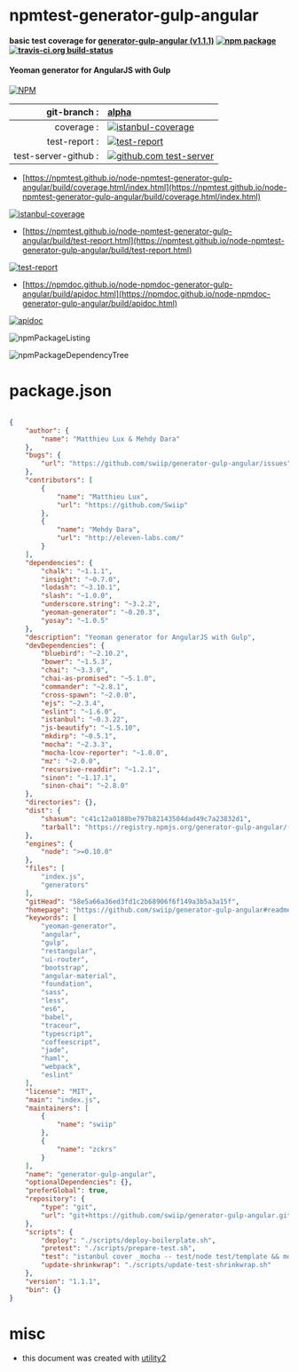 # npmtest-generator-gulp-angular

#### basic test coverage for  [generator-gulp-angular (v1.1.1)](https://github.com/swiip/generator-gulp-angular#readme)  [![npm package](https://img.shields.io/npm/v/npmtest-generator-gulp-angular.svg?style=flat-square)](https://www.npmjs.org/package/npmtest-generator-gulp-angular) [![travis-ci.org build-status](https://api.travis-ci.org/npmtest/node-npmtest-generator-gulp-angular.svg)](https://travis-ci.org/npmtest/node-npmtest-generator-gulp-angular)

#### Yeoman generator for AngularJS with Gulp

[![NPM](https://nodei.co/npm/generator-gulp-angular.png?downloads=true&downloadRank=true&stars=true)](https://www.npmjs.com/package/generator-gulp-angular)

| git-branch : | [alpha](https://github.com/npmtest/node-npmtest-generator-gulp-angular/tree/alpha)|
|--:|:--|
| coverage : | [![istanbul-coverage](https://npmtest.github.io/node-npmtest-generator-gulp-angular/build/coverage.badge.svg)](https://npmtest.github.io/node-npmtest-generator-gulp-angular/build/coverage.html/index.html)|
| test-report : | [![test-report](https://npmtest.github.io/node-npmtest-generator-gulp-angular/build/test-report.badge.svg)](https://npmtest.github.io/node-npmtest-generator-gulp-angular/build/test-report.html)|
| test-server-github : | [![github.com test-server](https://npmtest.github.io/node-npmtest-generator-gulp-angular/GitHub-Mark-32px.png)](https://npmtest.github.io/node-npmtest-generator-gulp-angular/build/app/index.html) | | build-artifacts : | [![build-artifacts](https://npmtest.github.io/node-npmtest-generator-gulp-angular/glyphicons_144_folder_open.png)](https://github.com/npmtest/node-npmtest-generator-gulp-angular/tree/gh-pages/build)|

- [https://npmtest.github.io/node-npmtest-generator-gulp-angular/build/coverage.html/index.html](https://npmtest.github.io/node-npmtest-generator-gulp-angular/build/coverage.html/index.html)

[![istanbul-coverage](https://npmtest.github.io/node-npmtest-generator-gulp-angular/build/screenCapture.buildCi.browser.%252Ftmp%252Fbuild%252Fcoverage.lib.html.png)](https://npmtest.github.io/node-npmtest-generator-gulp-angular/build/coverage.html/index.html)

- [https://npmtest.github.io/node-npmtest-generator-gulp-angular/build/test-report.html](https://npmtest.github.io/node-npmtest-generator-gulp-angular/build/test-report.html)

[![test-report](https://npmtest.github.io/node-npmtest-generator-gulp-angular/build/screenCapture.buildCi.browser.%252Ftmp%252Fbuild%252Ftest-report.html.png)](https://npmtest.github.io/node-npmtest-generator-gulp-angular/build/test-report.html)

- [https://npmdoc.github.io/node-npmdoc-generator-gulp-angular/build/apidoc.html](https://npmdoc.github.io/node-npmdoc-generator-gulp-angular/build/apidoc.html)

[![apidoc](https://npmdoc.github.io/node-npmdoc-generator-gulp-angular/build/screenCapture.buildCi.browser.%252Ftmp%252Fbuild%252Fapidoc.html.png)](https://npmdoc.github.io/node-npmdoc-generator-gulp-angular/build/apidoc.html)

![npmPackageListing](https://npmtest.github.io/node-npmtest-generator-gulp-angular/build/screenCapture.npmPackageListing.svg)

![npmPackageDependencyTree](https://npmtest.github.io/node-npmtest-generator-gulp-angular/build/screenCapture.npmPackageDependencyTree.svg)



# package.json

```json

{
    "author": {
        "name": "Matthieu Lux & Mehdy Dara"
    },
    "bugs": {
        "url": "https://github.com/swiip/generator-gulp-angular/issues"
    },
    "contributors": [
        {
            "name": "Matthieu Lux",
            "url": "https://github.com/Swiip"
        },
        {
            "name": "Mehdy Dara",
            "url": "http://eleven-labs.com/"
        }
    ],
    "dependencies": {
        "chalk": "~1.1.1",
        "insight": "~0.7.0",
        "lodash": "~3.10.1",
        "slash": "~1.0.0",
        "underscore.string": "~3.2.2",
        "yeoman-generator": "~0.20.3",
        "yosay": "~1.0.5"
    },
    "description": "Yeoman generator for AngularJS with Gulp",
    "devDependencies": {
        "bluebird": "~2.10.2",
        "bower": "~1.5.3",
        "chai": "~3.3.0",
        "chai-as-promised": "~5.1.0",
        "commander": "~2.8.1",
        "cross-spawn": "~2.0.0",
        "ejs": "~2.3.4",
        "eslint": "~1.6.0",
        "istanbul": "~0.3.22",
        "js-beautify": "~1.5.10",
        "mkdirp": "~0.5.1",
        "mocha": "~2.3.3",
        "mocha-lcov-reporter": "~1.0.0",
        "mz": "~2.0.0",
        "recursive-readdir": "~1.2.1",
        "sinon": "~1.17.1",
        "sinon-chai": "~2.8.0"
    },
    "directories": {},
    "dist": {
        "shasum": "c41c12a0188be797b82143504dad49c7a23832d1",
        "tarball": "https://registry.npmjs.org/generator-gulp-angular/-/generator-gulp-angular-1.1.1.tgz"
    },
    "engines": {
        "node": ">=0.10.0"
    },
    "files": [
        "index.js",
        "generators"
    ],
    "gitHead": "58e5a66a36ed3fd1c2b68906f6f149a3b5a3a15f",
    "homepage": "https://github.com/swiip/generator-gulp-angular#readme",
    "keywords": [
        "yeoman-generator",
        "angular",
        "gulp",
        "restangular",
        "ui-router",
        "bootstrap",
        "angular-material",
        "foundation",
        "sass",
        "less",
        "es6",
        "babel",
        "traceur",
        "typescript",
        "coffeescript",
        "jade",
        "haml",
        "webpack",
        "eslint"
    ],
    "license": "MIT",
    "main": "index.js",
    "maintainers": [
        {
            "name": "swiip"
        },
        {
            "name": "zckrs"
        }
    ],
    "name": "generator-gulp-angular",
    "optionalDependencies": {},
    "preferGlobal": true,
    "repository": {
        "type": "git",
        "url": "git+https://github.com/swiip/generator-gulp-angular.git"
    },
    "scripts": {
        "deploy": "./scripts/deploy-boilerplate.sh",
        "pretest": "./scripts/prepare-test.sh",
        "test": "istanbul cover _mocha -- test/node test/template && mocha test/inception/test-inception.js -ig protractor --no-insight",
        "update-shrinkwrap": "./scripts/update-test-shrinkwrap.sh"
    },
    "version": "1.1.1",
    "bin": {}
}
```



# misc
- this document was created with [utility2](https://github.com/kaizhu256/node-utility2)
